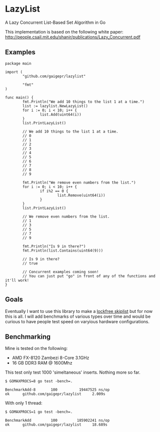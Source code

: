 # LazyList
A Lazy Concurrent List-Based Set Algorithm in Go

This implementation is based on the following white paper: http://people.csail.mit.edu/shanir/publications/Lazy_Concurrent.pdf

Examples
-------
```
package main

import (
        "github.com/gaigepr/lazylist"

        "fmt"
)

func main() {
        fmt.Println("We add 10 things to the list 1 at a time.")
        list := lazylist.NewLazyList()
        for i := 0; i < 10; i++ {
                list.Add(uint64(i))
        }
        list.PrintLazyList()
        
        // We add 10 things to the list 1 at a time.
        // 0
        // 1
        // 2
        // 3
        // 4
        // 5
        // 6
        // 7
        // 8
        // 9

        fmt.Println("We remove even numbers from the list.")
        for i := 0; i < 10; i++ {
                if i%2 == 0 {
                        list.Remove(uint64(i))
                }
        }
        list.PrintLazyList()
        
        // We remove even numbers from the list.
        // 1
        // 3
        // 5
        // 7
        // 9

        fmt.Println("Is 9 in there?")
        fmt.Println(list.Contains(uint64(9)))
        
        // Is 9 in there?
        // true

        // Concurrent examples coming soon!
        // You can just put "go" in front of any of the functions and it'll work!
}
```

Goals
-----
Eventually I want to use this library to make a [lockfree skiplist](http://www.cs.tau.ac.il/~shanir/nir-pubs-web/Papers/OPODIS2006-BA.pdf) but for now this is all.  I will add benchmarks of various types over time and would be curious to have people test speed on varyious hardware configurations.

Benchmarking
------------
Mine is tested on the following:
* AMD FX-8120 Zambezi 8-Core 3.1GHz
* 16 GB DDR3 RAM @ 1600Mhz

This test only test 1000 'simeltaneous' inserts. Nothing more so far.
```
$ GOMAXPROCS=8 go test -bench=.

BenchmarkAdd-8       100          19447525 ns/op
ok      github.com/gaigepr/lazylist     2.009s

```

With only 1 thread:
```
$ GOMAXPROCS=1 go test -bench=.

BenchmarkAdd         100         185902241 ns/op
ok      github.com/gaigepr/lazylist     18.689s
```
